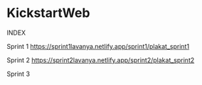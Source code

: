 # KickstartWeb

INDEX <br>

Sprint 1 
https://sprint1lavanya.netlify.app/sprint1/plakat_sprint1


Sprint 2 
https://sprint2lavanya.netlify.app/sprint2/plakat_sprint2


Sprint 3 <br>

